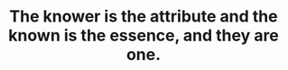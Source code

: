 ---
title: The knower is the attribute and the known is the essence, and they are one.
tags: nondual
---